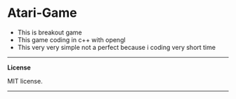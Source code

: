 # Atari-Game

* This is breakout game
* This game coding in c++ with opengl
* This very very simple not a perfect  because i coding very short time

---
**License**

MIT license.

---
